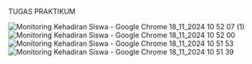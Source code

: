 TUGAS PRAKTIKUM

![Monitoring Kehadiran Siswa - Google Chrome 18_11_2024 10 52 07 (1)](https://github.com/user-attachments/assets/efa2ddac-e175-40ea-b800-6fb030672f9c)
![Monitoring Kehadiran Siswa - Google Chrome 18_11_2024 10 52 00](https://github.com/user-attachments/assets/62430dea-c7bc-48f9-85ef-deb6d82c87f3)
![Monitoring Kehadiran Siswa - Google Chrome 18_11_2024 10 51 53](https://github.com/user-attachments/assets/4facb58b-8bf3-49ca-92b0-101f7ed61cf1)
![Monitoring Kehadiran Siswa - Google Chrome 18_11_2024 10 51 39](https://github.com/user-attachments/assets/85ebcd4d-31d5-488e-b15f-2d0a835f9671)
